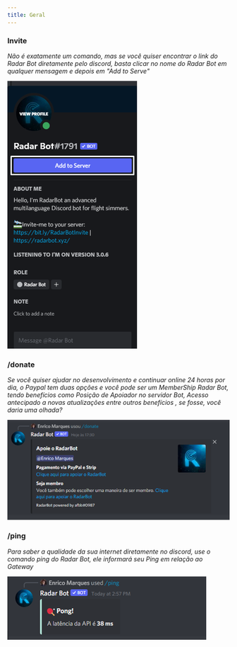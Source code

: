 ```yaml
---
title: Geral
---
```

### Invite



*Não é exatamente um comando, mas se você quiser encontrar o link do Radar Bot diretamente pelo discord, basta clicar no nome do Radar Bot em qualquer mensagem e depois em "Add to Serve"*

  ![Add to server](../../../../../../assets/docs/portuguese/general/add.png) 



### /donate

*Se você quiser ajudar no desenvolvimento e continuar online 24 horas por dia, o Paypal tem duas opções e você pode ser um MemberShip Radar Bot, tendo benefícios como Posição de Apoiador no servidor Bot, Acesso antecipado a novas atualizações entre outros benefícios , se fosse, você daria uma olhada?*

![Donate](../../../../../../assets/docs/portuguese/general/donate.png)



### /ping

*Para saber a qualidade da sua internet diretamente no discord, use o comando ping do Radar Bot, ele informará seu Ping em relação ao Gateway*

![Ping](../../../../../../assets/docs/portuguese/general/ping.png)
